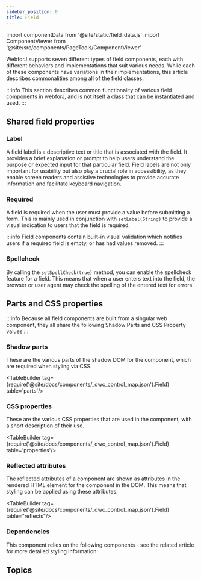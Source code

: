```yaml
---
sidebar_position: 0
title: Field
---
```


import componentData from '@site/static/field_data.js'
import ComponentViewer from '@site/src/components/PageTools/ComponentViewer'

<JavadocLink type="foundation" location="com/webforj/component/field/AbstractField"/>

WebforJ supports seven different types of field components, each with different behaviors and implementations that suit various
needs. While each of these components have variations in their implementations, this article describes commonalities among all of the 
field classes.

:::info
This section describes common functionality of various field components in webforJ, and is not itself a class that can be instantiated and used.
:::

<!-- <ComponentViewer componentData={componentData} /> -->

## Shared field properties 

<!-- ### Autocomplete

Specifies the browser's behavior regarding automatic form filling and completion. The available options include OFF, ON, and specific values for different types of autocomplete data such as names, addresses, and email addresses. The complete list of Enum values can be found in the Javadoc. -->

### Label

A field label is a descriptive text or title that is associated with the field. It provides a brief explanation or prompt to help users understand the purpose or expected input for that particular field. Field labels are not only important for usability but also play a crucial role in accessibility, as they enable screen readers and assistive technologies to provide accurate information and facilitate keyboard navigation.

### Required

A field is required when the user must provide a value before submitting a form. This is mainly used in conjunction with `setLabel(String)` to provide a visual indication to users that the field is required. 

:::info
Field components contain built-in visual validation which notifies users if a required field is empty, or has had values removed.
:::

### Spellcheck

By calling the `setSpellCheck(true)` method, you can enable the spellcheck feature for a field. This means that when a user enters text into the field, the browser or user agent may check the spelling of the entered text for errors.


## Parts and CSS properties

:::info
Because all field components are built from a singular web component, they all share the
following Shadow Parts and CSS Property values
:::


### Shadow parts

These are the various parts of the shadow DOM for the component, which are required when styling via CSS.

<TableBuilder tag={require('@site/docs/components/_dwc_control_map.json').Field}  table='parts'/>

### CSS properties

These are the various CSS properties that are used in the component, with a short description of their use.

<TableBuilder tag={require('@site/docs/components/_dwc_control_map.json').Field}  table='properties'/>

### Reflected attributes

The reflected attributes of a component are shown as attributes in the rendered HTML element for the component in the DOM. This means that styling can be applied using these attributes.

<TableBuilder tag={require('@site/docs/components/_dwc_control_map.json').Field} table="reflects"/>

### Dependencies

This component relies on the following components - see the related article for more detailed styling information:

<TableBuilder tag='dwc-field' table="dependencies"/>

## Topics

<DocCardList className="topics-section" />